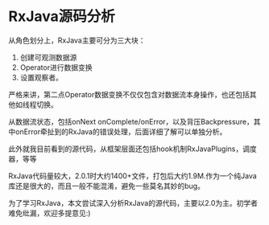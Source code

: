# RxJava源码分析

从角色划分上，RxJava主要可分为三大块：
1. 创建可观测数据源
2. Operator进行数据变换
3. 设置观察者。

严格来讲，第二点Operator数据变换不仅仅包含对数据流本身操作，也还包括其他如线程切换。

从数据流状态，包括onNext onComplete/onError，以及背压Backpressure，其中onError牵扯到的RxJava的错误处理，后面详细了解可以单独分析。

此外就我目前看到的源代码，从框架层面还包括hook机制RxJavaPlugins，调度器，等等

RxJava代码量较大，2.0.1时大约1400+文件，打包后大约1.9M.作为一个纯Java库还是很大的，而且一般不能混淆，避免一些莫名其妙的bug。

为了学习RxJava，本文尝试深入分析RxJava的源代码，主要以2.0为主。初学者难免纰漏，欢迎多提意见:)
